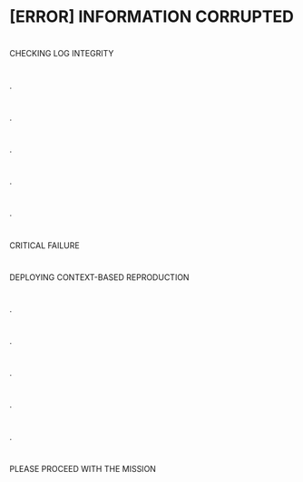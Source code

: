 # [ERROR] INFORMATION CORRUPTED
#
CHECKING LOG INTEGRITY
#
.
#
.
#
.
#
.
#
.
#
CRITICAL FAILURE
#
DEPLOYING CONTEXT-BASED REPRODUCTION
#
.
#
.
#
.
#
.
#
.
#
PLEASE PROCEED WITH THE MISSION
